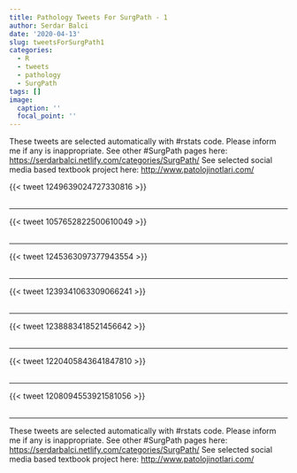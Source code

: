 ```yaml
---
title: Pathology Tweets For SurgPath - 1
author: Serdar Balci
date: '2020-04-13'
slug: tweetsForSurgPath1
categories:
  - R
  - tweets
  - pathology
  - SurgPath
tags: []
image:
  caption: ''
  focal_point: ''
---
```



These tweets are selected automatically with #rstats code. Please inform me if any is inappropriate.
See other #SurgPath pages here: https://serdarbalci.netlify.com/categories/SurgPath/ 
See selected social media based textbook project here: http://www.patolojinotlari.com/

{{< tweet 1249639024727330816 >}}
<br>
<br>
<hr>
{{< tweet 1057652822500610049 >}}
<br>
<br>
<hr>
{{< tweet 1245363097377943554 >}}
<br>
<br>
<hr>
{{< tweet 1239341063309066241 >}}
<br>
<br>
<hr>
{{< tweet 1238883418521456642 >}}
<br>
<br>
<hr>
{{< tweet 1220405843641847810 >}}
<br>
<br>
<hr>
{{< tweet 1208094553921581056 >}}
<br>
<br>
<hr>


These tweets are selected automatically with #rstats code. Please inform me if any is inappropriate.
See other #SurgPath pages here: https://serdarbalci.netlify.com/categories/SurgPath/ 
See selected social media based textbook project here: http://www.patolojinotlari.com/
